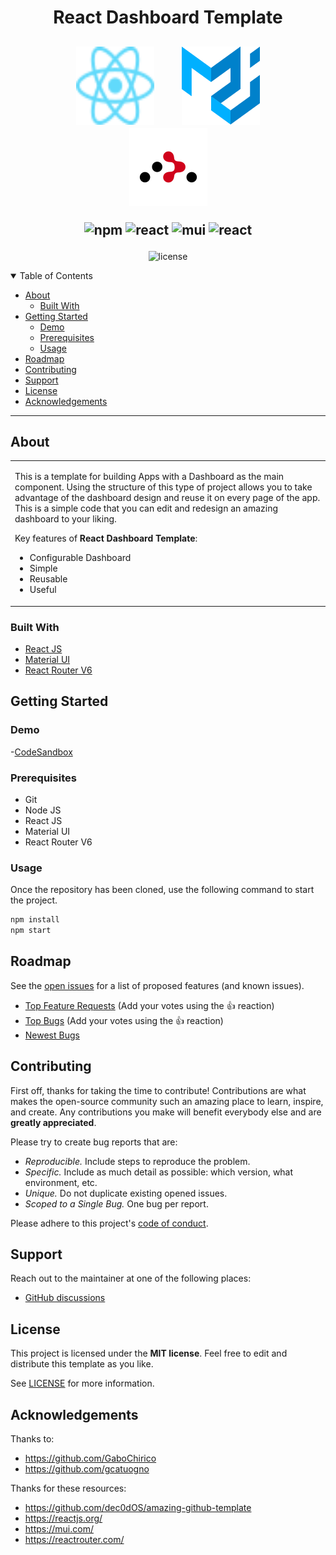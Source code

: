 <h1 align="center">
React Dashboard Template
</h1>

<h2 align="center">
  <a>
    <img src="/docs/images/React-icon.svg" alt="Logo" width="125" height="125" hspace="20">
  </a>
  <a>
    <img src="/docs/images/material-ui.svg" alt="Logo" width="125" height="125" hspace="20">
  </a>
  <a>
    <img src="/docs/images/react-router.svg" alt="Logo" width="125" height="125" hspace="20">
  </a>

![npm](https://img.shields.io/badge/npm-v8.8.0-green)
![react](https://img.shields.io/badge/react-v18.1.0-blue)
![mui](https://img.shields.io/badge/mui-v5.8.2-blue)
![react](https://img.shields.io/badge/react--router--dom-v6.3.0-red)
</h2>

<div align="center">

![license](https://img.shields.io/badge/license-MIT-green)

</div>


<details open="open">
<summary>Table of Contents</summary>

- [About](#about)
  - [Built With](#built-with)
- [Getting Started](#getting-started)
  - [Demo](#demo)
  - [Prerequisites](#prerequisites)
  - [Usage](#usage)
- [Roadmap](#roadmap)
- [Contributing](#contributing)
- [Support](#support)
- [License](#license)
- [Acknowledgements](#acknowledgements)

</details>

---

## About

<table>
<tr>
<td>

This is a template for building Apps with a Dashboard as the main component. Using the structure of this type of project allows you to take advantage of the dashboard design and reuse it on every page of the app. This is a simple code that you can edit and redesign an amazing dashboard to your liking.   

Key features of **React Dashboard Template**:

- Configurable Dashboard
- Simple
- Reusable
- Useful

</td>
</tr>
</table>

### Built With

- [React JS](https://reactjs.org//)
- [Material UI](https://mui.com/)
- [React Router V6](https://reactrouter.com/)

## Getting Started

### Demo
-[CodeSandbox](https://codesandbox.io/s/github/FE-Repos/react-dashboard-template)

### Prerequisites

- Git
- Node JS
- React JS
- Material UI
- React Router V6
### Usage

Once the repository has been cloned, use the following command to start the project.

```sh
npm install
npm start
```

## Roadmap

See the [open issues](https://github.com/dec0dOS/amazing-github-template/issues) for a list of proposed features (and known issues).

- [Top Feature Requests](https://github.com/FE-Repos/react-dashboard-template/discussions/3) (Add your votes using the 👍 reaction)
- [Top Bugs](https://github.com/FE-Repos/react-dashboard-template/discussions/4) (Add your votes using the 👍 reaction)
- [Newest Bugs](https://github.com/FE-Repos/react-dashboard-template/discussions/5)

## Contributing

First off, thanks for taking the time to contribute! Contributions are what makes the open-source community such an amazing place to learn, inspire, and create. Any contributions you make will benefit everybody else and are **greatly appreciated**.

Please try to create bug reports that are:

- _Reproducible._ Include steps to reproduce the problem.
- _Specific._ Include as much detail as possible: which version, what environment, etc.
- _Unique._ Do not duplicate existing opened issues.
- _Scoped to a Single Bug._ One bug per report.

Please adhere to this project's [code of conduct](docs/CODE_OF_CONDUCT.md).

## Support

Reach out to the maintainer at one of the following places:

- [GitHub discussions](https://github.com/FE-Repos/react-dashboard-template/discussions)

## License

This project is licensed under the **MIT license**. Feel free to edit and distribute this template as you like.

See [LICENSE](LICENSE) for more information.

## Acknowledgements

Thanks to:
- https://github.com/GaboChirico
- https://github.com/gcatuogno

Thanks for these resources:
- https://github.com/dec0dOS/amazing-github-template
- https://reactjs.org/
- https://mui.com/
- https://reactrouter.com/








